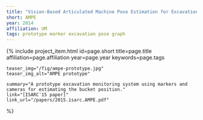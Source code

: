 ```yaml
---
title: "Vision-Based Articulated Machine Pose Estimation for Excavation Monitoring and Guidance"
short: AMPE
year: 2014
affiliation: UM
tags: prototype marker excavation pose graph
---
```

{% include project_item.html
	id=page.short
	title=page.title
	affiliation=page.affiliation
	year=page.year
	keywords=page.tags

	teaser_img="/fig/ampe-prototype.jpg"
	teaser_img_alt="AMPE prototype"

	summary="A prototype excavation monitoring system using markers and cameras for estimating the bucket position."
	link="[ISARC'15 paper]"
	link_url="/papers/2015.isarc.AMPE.pdf"
%}
